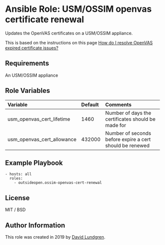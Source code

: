 # Ansible Role: USM/OSSIM openvas certificate renewal

Updates the OpenVAS certificates on a USM/OSSIM appliance.

This is based on the instructions on this page [How do I resolve OpenVAS expired certificate issues?](https://success.alienvault.com/s/article/How-do-I-resolve-OpenVAS-expired-certificate-issues) 

## Requirements

An USM/OSSIM appliance

## Role Variables

| Variable                    | Default | Comments |
| :-------------------------- | :------ | :-----   |
| usm_openvas_cert_lifetime   | 1460    | Number of days the certificates should be made for |
| usm_openvas_cert_allowance  | 432000  | Number of seconds before expire a cert should be renewed | 

## Example Playbook

    - hosts: all
      roles:
        - outsideopen.ossim-openvas-cert-renewal

## License

MIT / BSD

## Author Information

This role was created in 2019 by [David Lundgren](https://www.github.com/dlundgren/).